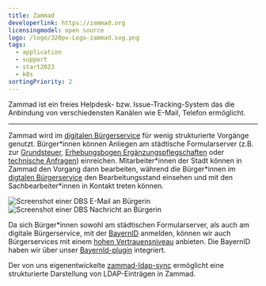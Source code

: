 ```yaml
---
title: Zammad
developerlink: https://zammad.org
licensingmodel: open source
logo: /logo/320px-Logo-zammad.svg.png
tags:
  - application
  - support
  - start2023
  - k8s
sortingPriority: 2
---
```


Zammad ist ein freies Helpdesk- bzw. Issue-Tracking-System das die Anbindung von verschiedensten Kanälen wie E-Mail, Telefon ermöglicht.

---

Zammad wird im [digitalen Bürgerservice](https://it-at-m.github.io/dbs/introduction.html) für wenig strukturierte Vorgänge genutzt.
Bürger\*innen können Anliegen am städtische Formularserver (z.B. zur [Grundsteuer](https://service.muenchen.de/intelliform/forms/01/10/10/kontaktformular_grundsteuer/index), [Erhebungsbogen Ergänzungspflegschaften](https://service.muenchen.de/intelliform/forms/01/03/03/erhebungsbogen_ergaenzungspflegschaften/index) oder [technische Anfragen](https://service.muenchen.de/intelliform/forms/01/01/01/supportformular/index)) einreichen.
Mitarbeiter\*innen der Stadt können in Zammad den Vorgang dann bearbeiten, während die Bürger\*innen im [digtalen Bürgerservice](https://stadt.muenchen.de/buergerservice/anliegen/detailAnliegen.html) den Bearbeitungsstand einsehen und mit den Sachbearbeiter\*innen in Kontakt treten können.

![Screenshot einer DBS E-Mail an Bürgerin](/inhouse/dbs-buerger-mail.png)
![Screenshot einer DBS Nachricht an Bürgerin](/inhouse/dbs-buerger-interface.png)


Da sich Bürger\*innen sowohl am städtischen Formularserver, als auch am digitale Bürgerservice, mit der [BayernID](https://id.bayernportal.de/de/) anmelden, können wir auch Bürgerservices mit einem [hohen Vertrauensniveau](https://www.bsi.bund.de/DE/Themen/Oeffentliche-Verwaltung/eIDAS-Verordnung/Elektronische-Identifizierung/elektronische-identifizierung_node.html) anbieten.
Die BayernID haben wir über unser [BayernId-plugin](./bayernid-plugin.html) integriert.

Der von uns eigenentwickelte [zammad-ldap-sync](https://github.com/it-at-m/zammad-ldap-sync) ermöglicht eine strukturierte Darstellung von LDAP-Einträgen in Zammad.
